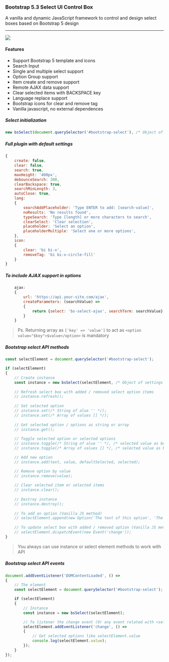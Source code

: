 ### Bootstrap 5.3 Select UI Control Box

A vanilla and dynamic JavaScript framework to control and design select boxes based on Bootstrap 5 design

-----

<a target="_blank" href="https://www.jsdelivr.com/package/gh/SmileYzn/bootstrap-select"><img src="https://data.jsdelivr.com/v1/package/gh/SmileYzn/bootstrap-select/badge"></a>

#### Features
- Support Bootstrap 5 template and icons
- Search Input
- Single and multiple select support
- Option Group support
- Item create and remove support
- Remote AJAX data support
- Clear selected items with BACKSPACE key
- Language replace support
- Bootstrap icons for clear and remove tag
- Vanilla javascript, no external dependences


##### Select initialization

``` javascript
new bsSelect(document.querySelector('#bootstrap-select'), /* Object of settings */);
```

##### Full plugin with default settings

``` javascript
{
    create: false,
    clear: false,
    search: true,
    maxHeight: '400px',
    debounceSearch: 300,
    clearBackspace: true,
    searchMinLength: 3,
    autoClose: true,
    lang:
    {
        searchAddPlaceholder: 'Type ENTER to add: [search-value]',
        noResults: 'No results found',
        typeSearch: 'Type [length] or more characters to search',
        clearSelect: 'Clear selection',
        placeholder: 'Select an option',
        placeholderMultiple: 'Select one or more options',
    },
    icon:
    {
        clear: 'bi bi-x',
        removeTag: 'bi bi-x-circle-fill'
    }
}
```

##### To include AJAX support in options

```javascript
    ajax:
    {
        url: 'https://api.your-site.com/ajax',
        createParameters: (searchValue) =>
        {
            return {select: 'bs-select-ajax', searchTerm: searchValue};
        }
    }
```
> Ps. Returning array as `['key' => 'value']` to act as `<option value="$key">$value</option>` is mandatory


##### Bootstrap select API methods

``` javascript
const selectElement = document.querySelector('#bootstrap-select');

if (selectElement)
{
    // Create instance
    const instance = new bsSelect(selectElement, /* Object of settings */);
    
    // Refresh select box with added / removed select option items
    // instance.refresh();
    
    // Set selected option
    // instance.set(/* String of alue '' */);
    // instance.set(/* Array of values [] */);
    
    // Get selected option / options as string or array
    // instance.get();
    
    // Toggle selected option or selected options
    // instance.toggle(/* String of alue '' */, /* selected value as boolean true or false*/);
    // instance.toggle(/* Array of values [] */, /* selected value as boolean true or false*/);

    // Add new option
    // instance.add(text, value, defaultSelected, selected);

    // Remove option by value
    // instance.remove(value);
    
    // Clear selected item or selected items
    // instance.clear();
    
    // Destroy instance
    // instance.destroy();
    
    // To add an option (Vanilla JS method)
    // selectElement.append(new Option('The text of this option', 'The value of this option', true, true));
    
    // To update select box with added / removed option (Vanilla JS method)
    // selectElement.dispatchEvent(new Event('change'));
}
```
> You always can use instance or select element methods to work with API

##### Bootstrap select API events

``` javascript
document.addEventListener('DOMContentLoaded', () =>
{
    // The element
    const selectElement = document.querySelector('#bootstrap-select');

    if (selectElement)
    {
        // Instance
        const instance = new bsSelect(selectElement);

        // To listener the change event (Or any event related with <select> element)
        selectElement.addEventListener('change', () =>
        {
            // Get selected options like selectElement.value
            console.log(selectElement.value);
        });
    }
});
``` 
